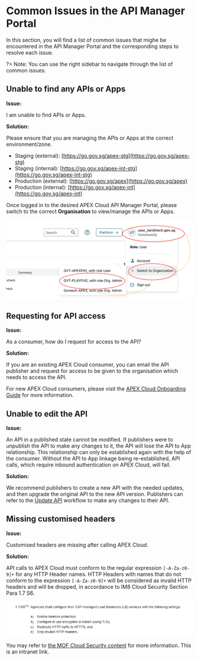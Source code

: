 # Common Issues in the API Manager Portal

In this section, you will find a list of common issues that mighe be encountered in the API Manager Portal and the corresponding steps to resolve each issue. 

?> Note: You can use the right sidebar to navigate through the list of common issues.

<!-- 
- [I cannot find any APIs/APPs](#no-apps)
- [Issue 2: ]

Cannot find APIs/APPs
How to request access to API
I am not able to edit the API
I noticed that my customized headers are missing after calling APEX Cloud


<a no-apps="Question:"></a> I cannot find any APIs/APPs
<details><b><summary style="font-size:20px">Solution</b></summary>

Please ensure that you are managing the APIs or APPs at the correct environment/zone.

- Staging (external): [https://go.gov.sg/apex-stg](https://go.gov.sg/apex-stg)
- Staging (internal): [https://go.gov.sg/apex-int-stg](https://go.gov.sg/apex-int-stg)
- Production (external): [https://go.gov.sg/apex](https://go.gov.sg/apex)
- Production (internal): [https://go.gov.sg/apex-int](https://go.gov.sg/apex-int)

Once logged in to the desired APEX Cloud API Manager Portal, please switch to the correct Organisation to view/manage the APIs or APPs.

![Image](./image/docs-home-chng-org.png)

<hr> 

</details>



<details><b><summary style="font-size:20px">As a consumer or developer, how to request API access?</b></summary>

If you are an existing APEX Cloud consumer, you may email the desired API's publisher and request for access to be given to the organisation which needs to access the API.

For new APEX Cloud consumers, please visit the [APEX Cloud Onboarding Guide](https://docs.developer.tech.gov.sg/docs/apex-cloud-onboarding/) for more information.

</details>

<details><b><summary style="font-size:20px">As an API publisher, I am not able to edit the API</b></summary>

An API in a published state cannot be modified. We recommend publishers to create a new API to upgrade the original API to it. If publishers was to unpublish the API to make any changes to it, this will cause the API to lost the API to APP relationship. This relationship can only be established again with the help of the consumer, without the API to APP linkage being re-establish API calls which requires inbound authentication on APEX Cloud will fail.

Therefore publisher are advice to use the [Update API](docs/publisher/update-api.md) workflow to make any changes to their API.
</details>

I noticed that my customized headers are missing after calling APEX Cloud

# I noticed that my customized headers are missing after calling APEX Cloud

API calls to APEX Cloud must conform to the regular expression `[-A-Za-z0-9]+` for any HTTP header names. HTTP Headers with names that do not conform to the expression `[-A-Za-z0-9]+` will be considered as invalid HTTP headers and will be dropped, in accordance to IM8 Cloud Security Section Para 1.7 S6.

![Image](./image/im8-header.png)

You may refer to: [https://intranet.mof.gov.sg/portal/IM/Themes/IT-Management/Cloud/Topics/Cloud-Security.aspx](https://intranet.mof.gov.sg/portal/IM/Themes/IT-Management/Cloud/Topics/Cloud-Security.aspx) for more information.

---

-->

## Unable to find any APIs or Apps

**Issue:**  

I am unable to find APIs or Apps.

**Solution:**

Please ensure that you are managing the APIs or Apps at the correct environment/zone.

- Staging (external): [https://go.gov.sg/apex-stg](https://go.gov.sg/apex-stg)
- Staging (internal): [https://go.gov.sg/apex-int-stg](https://go.gov.sg/apex-int-stg)
- Production (external): [https://go.gov.sg/apex](https://go.gov.sg/apex)
- Production (internal): [https://go.gov.sg/apex-int](https://go.gov.sg/apex-int)

Once logged in to the desired APEX Cloud API Manager Portal, please switch to the correct **Organisation** to view/manage the APIs or Apps.

![Image](./image/docs-home-chng-org.png)


## Requesting for API access

**Issue:**

As a consumer, how do I request for access to the API?

**Solution:**

If you are an existing APEX Cloud consumer, you can email the API publisher and request for access to be given to the organisation which needs to access the API.

For new APEX Cloud consumers, please visit the [APEX Cloud Onboarding Guide](https://docs.developer.tech.gov.sg/docs/apex-cloud-onboarding/) for more information.



## Unable to edit the API

**Issue:** 

An API in a published state cannot be modified. If publishers were to unpublish the API to make any changes to it, the API will lose the API to App relationship. This relationship can only be established again with the help of the consumer.  Without the API to App linkage being re-established,  API calls, which require inbound authentication on APEX Cloud, will fail.

**Solution:**

 We recommend publishers to create a new API with the needed updates, and then upgrade the original API to the new API version. Publishers can refer to the [Update API](docs/publisher/update-api.md) workflow to make any changes to their API.

## Missing customised headers

**Issue:** 

Customised headers are missing after calling APEX Cloud.

**Solution:**

API calls to APEX Cloud must conform to the regular expression `[-A-Za-z0-9]+` for any HTTP Header names. HTTP Headers with names that do not conform to the expression `[-A-Za-z0-9]+` will be considered as invalid HTTP headers and will be dropped, in accordance to IM8 Cloud Security Section Para 1.7 S6.

![Image](./image/im8-header.png)

You may refer to [the MOF Cloud Security content](https://intranet.mof.gov.sg/portal/IM/Themes/IT-Management/Cloud/Topics/Cloud-Security.aspx) for more information. This is an intranet link.